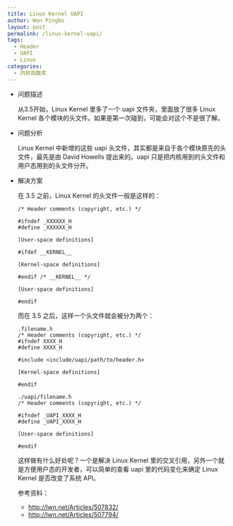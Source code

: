 ```yaml
---
title: Linux Kernel UAPI
author: Wen Pingbo
layout: post
permalink: /linux-kernel-uapi/
tags:
  - Header
  - UAPI
  - Linux
categories:
  - 内核函数库
---
```

  * 问题描述

    从3.5开始，Linux Kernel 里多了一个 uapi 文件夹，里面放了很多 Linux Kernel 各个模块的头文件。如果是第一次碰到，可能会对这个不是很了解。

  * 问题分析

    Linux Kernel 中新增的这些 uapi 头文件，其实都是来自于各个模块原先的头文件，最先是由 David Howells 提出来的。uapi 只是把内核用到的头文件和用户态用到的头文件分开。

  * 解决方案

    在 3.5 之前，Linux Kernel 的头文件一般是这样的：

        /* Header comments (copyright, etc.) */
        
        #ifndef _XXXXXX_H
        #define _XXXXXX_H
        
        [User-space definitions]
        
        #ifdef __KERNEL__
        
        [Kernel-space definitions]
        
        #endif /* __KERNEL__ */
        
        [User-space definitions]
        
        #endif


    而在 3.5 之后，这样一个头文件就会被分为两个：

        .filename.h
        /* Header comments (copyright, etc.) */
        #ifndef XXXX_H
        #define XXXX_H
        
        #include <include/uapi/path/to/header.h>
        
        [Kernel-space definitions]
        
        #endif
        
        ./uapi/filename.h
        /* Header comments (copyright, etc.) */
        
        #ifndef _UAPI_XXXX_H
        #define _UAPI_XXXX_H
        
        [User-space definitions]
        
        #endif


    这样做有什么好处呢？一个是解决 Linux Kernel 里的交叉引用，另外一个就是方便用户态的开发者，可以简单的查看 uapi 里的代码变化来确定 Linux Kernel 是否改变了系统 API。

    参考资料：

      * http://lwn.net/Articles/507832/
      * http://lwn.net/Articles/507794/
